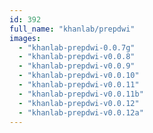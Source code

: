 ```yaml
---
id: 392
full_name: "khanlab/prepdwi"
images: 
  - "khanlab-prepdwi-0.0.7g"
  - "khanlab-prepdwi-v0.0.8"
  - "khanlab-prepdwi-v0.0.9"
  - "khanlab-prepdwi-v0.0.10"
  - "khanlab-prepdwi-v0.0.11"
  - "khanlab-prepdwi-v0.0.11b"
  - "khanlab-prepdwi-v0.0.12"
  - "khanlab-prepdwi-v0.0.12a"
---
```

